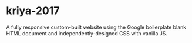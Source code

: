 # kriya-2017
A fully responsive custom-built website using the Google boilerplate blank HTML document and independently-designed CSS with vanilla JS.
